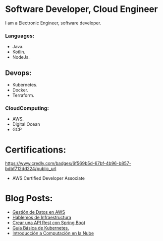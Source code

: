 # Software Developer, Cloud Engineer

I am a Electronic Engineer, software developer. 

### Languages:
* Java.
* Kotlin.
* NodeJs.

## Devops:
* Kubernetes.
* Docker. 
* Terraform.

### CloudComputing: 
* AWS. 
* Digital Ocean 
* GCP

# Certifications:

https://www.credly.com/badges/6f569b5d-67bf-4b96-b857-bdbf712dd224/public_url


* AWS Certified Developer Associate

# Blog Posts:
<!-- BLOG-POST-LIST:START -->
- [Gestión de Datos en AWS](https://blog.tech.pablo-cruz.com/gestion-de-datos-en-aws/)
- [Hablemos de Infraestructura](https://blog.tech.pablo-cruz.com/hablemos-de-infraestructura/)
- [Crear una API Rest con Spring Boot](https://blog.tech.pablo-cruz.com/crear-una-api-rest-con-spring-boot/)
- [Guía Básica de Kubernetes.](https://blog.tech.pablo-cruz.com/guia-basica-de-kubernetes/)
- [Introducción a Computación en la Nube](https://blog.tech.pablo-cruz.com/introduccion-a-computacion-en-la-nube/)
<!-- BLOG-POST-LIST:END -->


